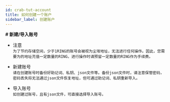 ```yaml
---
id: crab-tut-account
title: 如何创建一个账户
sidebar_label: 创建账户
---
```


**# 新建/导入账号**

 - 注意
<br>`为了节约存储空间，少于1RING的账号会被视为尘埃地址，无法进行任何操作。因此，您需要为的地址充值一定数量的RING，进行操作时请预留一定数量的RING作为手续费。`

 - 新建账号
<br>`请在创建账号时备份好助记词、私钥、json文件等。备份json文件时，请注意保管密码，密码丢失将无法通过json文件恢复地址，但可通过助记词、私钥重新导入。`

 - 导入账号
<br>`如创建过账号，且有json文件，可直接选择导入账号。`
